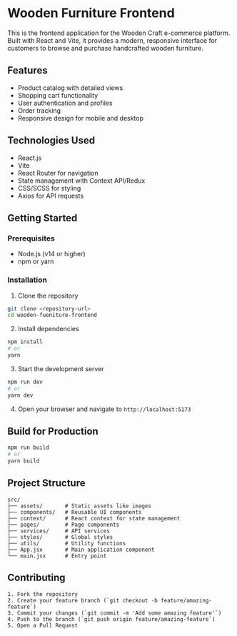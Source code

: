 # Wooden Furniture Frontend

This is the frontend application for the Wooden Craft e-commerce platform. Built with React and Vite, it provides a modern, responsive interface for customers to browse and purchase handcrafted wooden furniture.

## Features

- Product catalog with detailed views
- Shopping cart functionality
- User authentication and profiles
- Order tracking
- Responsive design for mobile and desktop

## Technologies Used

- React.js
- Vite
- React Router for navigation
- State management with Context API/Redux
- CSS/SCSS for styling
- Axios for API requests

## Getting Started

### Prerequisites

- Node.js (v14 or higher)
- npm or yarn

### Installation

1. Clone the repository
```bash
git clone <repository-url>
cd wooden-fueniture-frontend
```

2. Install dependencies
```bash
npm install
# or
yarn
```

3. Start the development server
```bash
npm run dev
# or
yarn dev
```

4. Open your browser and navigate to `http://localhost:5173`

## Build for Production

```bash
npm run build
# or
yarn build
```

## Project Structure

```
src/
├── assets/       # Static assets like images
├── components/   # Reusable UI components
├── context/      # React context for state management
├── pages/        # Page components
├── services/     # API services
├── styles/       # Global styles
├── utils/        # Utility functions
├── App.jsx       # Main application component
└── main.jsx      # Entry point
```

## Contributing
```
1. Fork the repository
2. Create your feature branch (`git checkout -b feature/amazing-feature`)
3. Commit your changes (`git commit -m 'Add some amazing feature'`)
4. Push to the branch (`git push origin feature/amazing-feature`)
5. Open a Pull Request
```
